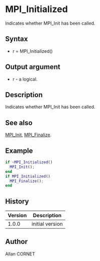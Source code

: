 # MPI_Initialized

Indicates whether MPI_Init has been called.

## Syntax

- r = MPI_Initialized()

## Output argument

- r - a logical.

## Description

  <p>Indicates whether MPI_Init has been called.</p>

## See also

[MPI_Init](MPI_Init.md), [MPI_Finalize](MPI_Finalize.md).

## Example

```matlab
if ~MPI_Initialized()
  MPI_Init();
end
if MPI_Initialized()
  MPI_Finalize();
end
```

## History

| Version | Description     |
| ------- | --------------- |
| 1.0.0   | initial version |

## Author

Allan CORNET
